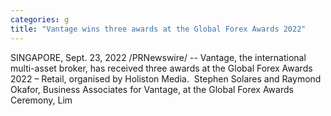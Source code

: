 ```yaml
---
categories: g
title: "Vantage wins three awards at the Global Forex Awards 2022"
---
```

SINGAPORE, Sept. 23, 2022 /PRNewswire/ -- Vantage, the international multi-asset broker, has received three awards at the Global Forex Awards 2022 – Retail, organised by Holiston Media.      Stephen Solares and Raymond Okafor, Business Associates for Vantage, at the Global Forex Awards Ceremony, Lim